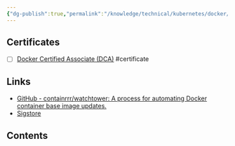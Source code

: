 ```yaml
---
{"dg-publish":true,"permalink":"/knowledge/technical/kubernetes/docker/","dgPassFrontmatter":true}
---
```


## Certificates
- [ ] [Docker Certified Associate (DCA)](https://training.mirantis.com/certification/dca-certification-exam/) #certificate
## Links
- [GitHub - containrrr/watchtower: A process for automating Docker container base image updates.](https://github.com/containrrr/watchtower)
- [Sigstore](https://www.sigstore.dev/)
## Contents
